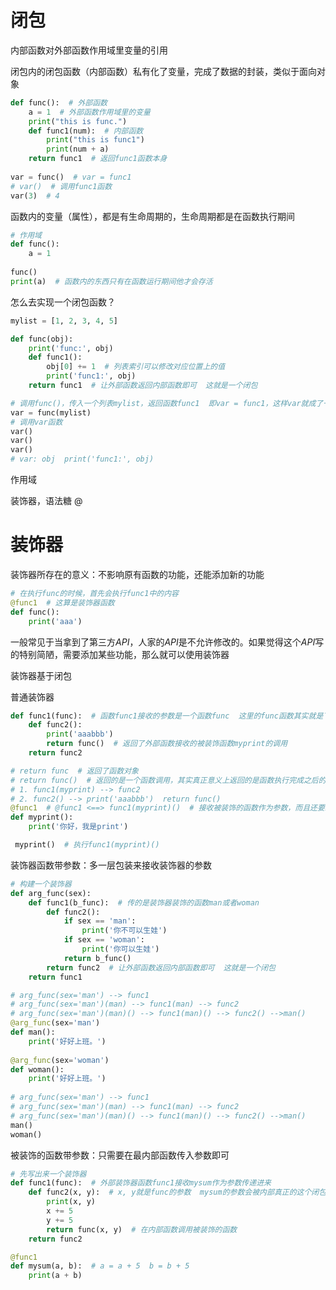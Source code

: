 # 闭包

内部函数对外部函数作用域里变量的引用

闭包内的闭包函数（内部函数）私有化了变量，完成了数据的封装，类似于面向对象

```python
def func():  # 外部函数
    a = 1  # 外部函数作用域里的变量
    print("this is func.")
    def func1(num):  # 内部函数
        print("this is func1")
        print(num + a)
    return func1  # 返回func1函数本身
      
var = func()  # var = func1  
# var()  # 调用func1函数  
var(3)  # 4
```

函数内的变量（属性），都是有生命周期的，生命周期都是在函数执行期间

```python
# 作用域
def func():
    a = 1
    
func()
print(a)  # 函数内的东西只有在函数运行期间他才会存活
```

怎么去实现一个闭包函数？

```python
mylist = [1, 2, 3, 4, 5]

def func(obj):
    print('func:', obj)
    def func1():
        obj[0] += 1  # 列表索引可以修改对应位置上的值
        print('func1:', obj)
    return func1  # 让外部函数返回内部函数即可  这就是一个闭包

# 调用func()，传入一个列表mylist，返回函数func1  即var = func1，这样var就成了一个函数
var = func(mylist)  
# 调用var函数
var()  
var()
var()
# var: obj  print('func1:', obj)


```

作用域

装饰器，语法糖 @

# 装饰器

装饰器所存在的意义：不影响原有函数的功能，还能添加新的功能

```python
# 在执行func的时候，首先会执行func1中的内容
@func1  # 这算是装饰器函数
def func():
    print('aaa')
```

一般常见于当拿到了第三方$API$，人家的$API$是不允许修改的。如果觉得这个$API$写的特别简陋，需要添加某些功能，那么就可以使用装饰器

装饰器基于闭包

普通装饰器

```python
def func1(func):  # 函数func1接收的参数是一个函数func  这里的func函数其实就是下面的myprint函数  外部闭包函数的参数是被装饰的函数对象
    def func2():
        print('aaabbb')
        return func()  # 返回了外部函数接收的被装饰函数myprint的调用
    return func2  

# return func  # 返回了函数对象
# return func()  # 返回的是一个函数调用，其实真正意义上返回的是函数执行完成之后的结果
# 1. func1(myprint) --> func2
# 2. func2() --> print('aaabbb')  return func()
@func1  # @func1 <==> func1(myprint)()  # 接收被装饰的函数作为参数，而且还要继续调用一次  有两个函数调用
def myprint():
    print('你好，我是print')

 myprint()  # 执行func1(myprint)()     
```
装饰器函数带参数：多一层包装来接收装饰器的参数
```python
# 构建一个装饰器
def arg_func(sex):
    def func1(b_func):  # 传的是装饰器装饰的函数man或者woman
        def func2():
            if sex == 'man':
                print('你不可以生娃')
            if sex == 'woman':
                print('你可以生娃')
            return b_func()
        return func2  # 让外部函数返回内部函数即可  这就是一个闭包
    return func1

# arg_func(sex='man') --> func1
# arg_func(sex='man')(man) --> func1(man) --> func2
# arg_func(sex='man')(man)() --> func1(man)() --> func2() -->man()
@arg_func(sex='man')
def man():
    print('好好上班。')
    
@arg_func(sex='woman')    
def woman():
    print('好好上班。')
    
# arg_func(sex='man') --> func1
# arg_func(sex='man')(man) --> func1(man) --> func2
# arg_func(sex='man')(man)() --> func1(man)() --> func2() -->man()
man()  
woman()  
```

被装饰的函数带参数：只需要在最内部函数传入参数即可

```python
# 先写出来一个装饰器
def func1(func):  # 外部装饰器函数func1接收mysum作为参数传递进来
    def func2(x, y):  # x, y就是func的参数  mysum的参数会被内部真正的这个闭包函数所接收到
        print(x, y)
        x += 5
        y += 5
        return func(x, y)  # 在内部函数调用被装饰的函数
    return func2

@func1
def mysum(a, b):  # a = a + 5  b = b + 5
    print(a + b)
```



